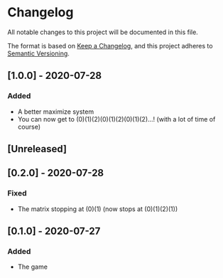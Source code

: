 # Changelog
All notable changes to this project will be documented in this file.

The format is based on [Keep a Changelog](https://keepachangelog.com/en/1.0.0/),
and this project adheres to [Semantic Versioning](https://semver.org/spec/v2.0.0.html).

## [1.0.0] - 2020-07-28
### Added
- A better maximize system
- You can now get to (0)(1)(2)(0)(1)(2)(0)(1)(2)...! (with a lot of time of course)
## [Unreleased]

## [0.2.0] - 2020-07-28
### Fixed
- The matrix stopping at (0)(1) (now stops at (0)(1)(2)(1))

## [0.1.0] - 2020-07-27
### Added
- The game
